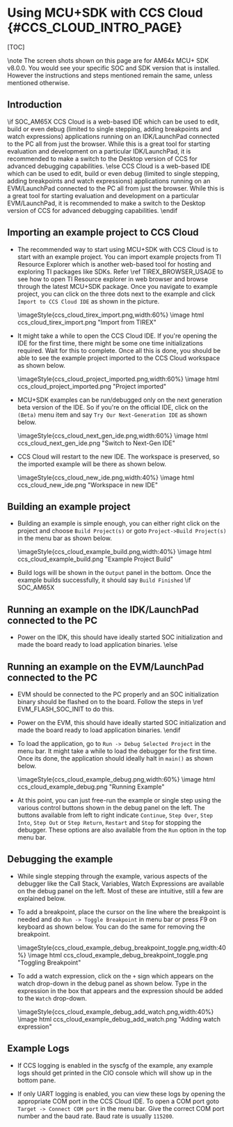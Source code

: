 # Using MCU+SDK with CCS Cloud {#CCS_CLOUD_INTRO_PAGE}

[TOC]

\note The screen shots shown on this page are for AM64x MCU+ SDK v8.0.0. You would see
      your specific SOC and SDK version that is installed.
      However the instructions and steps mentioned remain the same, unless mentioned otherwise.

## Introduction

\if SOC_AM65X
CCS Cloud is a web-based IDE which can be used to edit, build or even debug (limited to single stepping, adding breakpoints and watch expressions) applications running on an IDK/LaunchPad connected to the PC all from just the browser. While this is a great tool for starting evaluation and development on a particular IDK/LaunchPad, it is recommended to make a switch to the Desktop version of CCS for advanced debugging capabilities.
\else
CCS Cloud is a web-based IDE which can be used to edit, build or even debug (limited to single stepping, adding breakpoints and watch expressions) applications running on an EVM/LaunchPad connected to the PC all from just the browser. While this is a great tool for starting evaluation and development on a particular EVM/LaunchPad, it is recommended to make a switch to the Desktop version of CCS for advanced debugging capabilities.
\endif

## Importing an example project to CCS Cloud

- The recommended way to start using MCU+SDK with CCS Cloud is to start with an example project. You can import example projects from TI Resource Explorer which is another web-based tool for hosting and exploring TI packages like SDKs. Refer \ref TIREX_BROWSER_USAGE to see how to open TI Resource explorer in web browser and browse through the latest MCU+SDK package. Once you navigate to example project, you can click on the three dots next to the example and click `Import to CCS Cloud IDE` as shown in the picture.

    \imageStyle{ccs_cloud_tirex_import.png,width:60%}
    \image html ccs_cloud_tirex_import.png "Import from TIREX"

- It might take a while to open the CCS Cloud IDE. If you're opening the IDE for the first time, there might be some one time initializations required. Wait for this to complete. Once all this is done, you should be able to see the example project imported to the CCS Cloud workspace as shown below.

    \imageStyle{ccs_cloud_project_imported.png,width:60%}
    \image html ccs_cloud_project_imported.png "Project imported"

- MCU+SDK examples can be run/debugged only on the next generation beta version of the IDE. So if you're on the official IDE, click on the `(Beta)` menu item and say `Try Our Next-Generation IDE` as shown below.

    \imageStyle{ccs_cloud_next_gen_ide.png,width:60%}
    \image html ccs_cloud_next_gen_ide.png "Switch to Next-Gen IDE"

- CCS Cloud will restart to the new IDE. The workspace is preserved, so the imported example will be there as shown below.

    \imageStyle{ccs_cloud_new_ide.png,width:40%}
    \image html ccs_cloud_new_ide.png "Workspace in new IDE"

## Building an example project

- Building an example is simple enough, you can either right click on the project and choose `Build Project(s)` or goto `Project->Build Project(s)` in the menu bar as shown below.

    \imageStyle{ccs_cloud_example_build.png,width:40%}
    \image html ccs_cloud_example_build.png "Example Project Build"

- Build logs will be shown in the `Output` panel in the bottom. Once the example builds successfully, it should say `Build Finished`
\if SOC_AM65X
## Running an example on the IDK/LaunchPad connected to the PC

- Power on the IDK, this should have ideally started SOC initialization and made the board ready to load application binaries.
\else
## Running an example on the EVM/LaunchPad connected to the PC

- EVM should be connected to the PC properly and an SOC initialization binary should be flashed on to the board. Follow the steps in \ref EVM_FLASH_SOC_INIT to do this.

- Power on the EVM, this should have ideally started SOC initialization and made the board ready to load application binaries.
\endif

- To load the application, go to `Run -> Debug Selected Project` in the menu bar. It might take a while to load the debugger for the first time. Once its done, the application should ideally halt in `main()` as shown below.

    \imageStyle{ccs_cloud_example_debug.png,width:60%}
    \image html ccs_cloud_example_debug.png "Running Example"

- At this point, you can just free-run the example or single step using the various control buttons shown in the debug panel on the left. The buttons available from left to right indicate `Continue`, `Step Over`, `Step Into`, `Step Out` or `Step Return`, `Restart` and `Stop` for stopping the debugger. These options are also available from the `Run` option in the top menu bar.


## Debugging the example

- While single stepping through the example, various aspects of the debugger like the Call Stack, Variables, Watch Expressions are available on the debug panel on the left. Most of these are intuitive, still a few are explained below.

- To add a breakpoint, place the cursor on the line where the breakpoint is needed and do `Run -> Toggle Breakpoint` in menu bar or press F9 on keyboard as shown below. You can do the same for removing the breakpoint.

    \imageStyle{ccs_cloud_example_debug_breakpoint_toggle.png,width:40%}
    \image html ccs_cloud_example_debug_breakpoint_toggle.png "Toggling Breakpoint"

- To add a watch expression, click on the `+` sign which appears on the watch drop-down in the debug panel as shown below. Type in the expression in the box that appears and the expression should be added to the `Watch` drop-down.

    \imageStyle{ccs_cloud_example_debug_add_watch.png,width:40%}
    \image html ccs_cloud_example_debug_add_watch.png "Adding watch expression"

## Example Logs

- If CCS logging is enabled in the syscfg of the example, any example logs should get printed in the CIO console which will show up in the bottom pane.

- If only UART logging is enabled, you can view these logs by opening the appropriate COM port in the CCS Cloud IDE. To open a COM port goto `Target -> Connect COM port` in the menu bar. Give the correct COM port number and the baud rate. Baud rate is usually `115200`.
